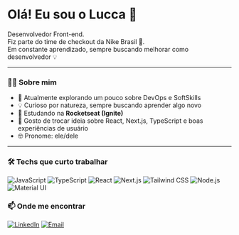 <h1>Olá! Eu sou o Lucca 👋</h1>

<p>
  Desenvolvedor Front-end. <br>
  Fiz parte do time de checkout da Nike Brasil 🏃. <br>
  Em constante aprendizado, sempre buscando melhorar como desenvolvedor 💡
</p>

---

### 🧑‍💻 Sobre mim

- 🔭 Atualmente explorando um pouco sobre DevOps e SoftSkills  
- 💡 Curioso por natureza, sempre buscando aprender algo novo  
- 🚀 Estudando na <strong>Rocketseat (Ignite)</strong>  
- 💬 Gosto de trocar ideia sobre React, Next.js, TypeScript e boas experiências de usuário  
- 🤓 Pronome: ele/dele  

---

### 🛠️ Techs que curto trabalhar

![JavaScript](https://img.shields.io/badge/-JavaScript-F7DF1E?style=flat-square&logo=javascript&logoColor=black)
![TypeScript](https://img.shields.io/badge/-TypeScript-3178C6?style=flat-square&logo=typescript&logoColor=white)
![React](https://img.shields.io/badge/-React-20232A?style=flat-square&logo=react)
![Next.js](https://img.shields.io/badge/-Next.js-000?style=flat-square&logo=next.js)
![Tailwind CSS](https://img.shields.io/badge/-Tailwind%20CSS-38B2AC?style=flat-square&logo=tailwind-css)
![Node.js](https://img.shields.io/badge/-Node.js-339933?style=flat-square&logo=node.js)
![Material UI](https://img.shields.io/badge/-MUI-007FFF?style=flat-square&logo=mui)



### 📫 Onde me encontrar

[![LinkedIn](https://img.shields.io/badge/-LinkedIn-blue?style=flat-square&logo=linkedin)](https://www.linkedin.com/in/lucca-souza-31a2b2197/)
[![Email](https://img.shields.io/badge/-Email-333333?style=flat-square&logo=gmail)](mailto:luccacssz@gmail.com)


